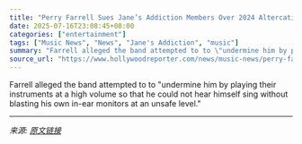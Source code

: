 ```yaml
---
title: "Perry Farrell Sues Jane’s Addiction Members Over 2024 Altercation Hours After They Sued Him"
date: 2025-07-16T23:08:45+08:00
categories: ["entertainment"]
tags: ["Music News", "News", "Jane's Addiction", "music"]
summary: "Farrell alleged the band attempted to to \"undermine him by playing their instruments at a high volume so that he could not hear himself sing without blasting his own in-ear monitors at an unsafe level"
source_url: "https://www.hollywoodreporter.com/news/music-news/perry-farrell-sues-janes-addiction-members-1236317970/"
---
```


Farrell alleged the band attempted to to "undermine him by playing their instruments at a high volume so that he could not hear himself sing without blasting his own in-ear monitors at an unsafe level."

---

*来源: [原文链接](https://www.hollywoodreporter.com/news/music-news/perry-farrell-sues-janes-addiction-members-1236317970/)*
